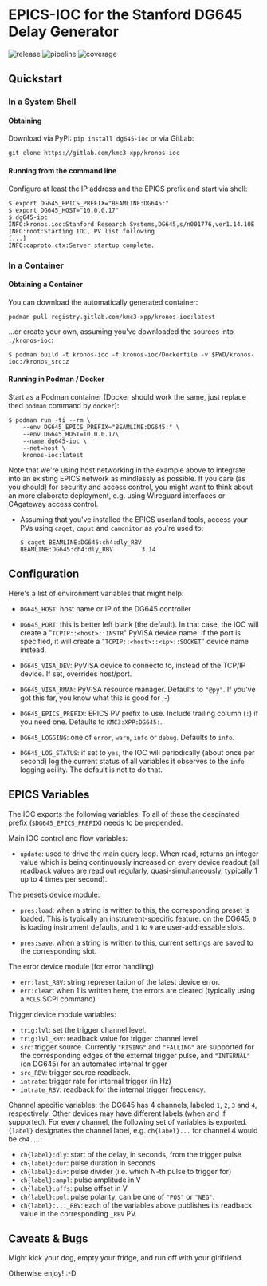 EPICS-IOC for the Stanford DG645 Delay Generator
================================================

![release](https://gitlab.com/kmc3-xpp/kronos-ioc/-/badges/release.svg) 
![pipeline](https://gitlab.com/kmc3-xpp/kronos-ioc/badges/release/pipeline.svg)
![coverage](https://gitlab.com/kmc3-xpp/kronos-ioc/badges/release/coverage.svg)


Quickstart
----------

### In a System Shell

#### Obtaining

Download via PyPI: `pip install dg645-ioc` or via GitLab:

   ```
   git clone https://gitlab.com/kmc3-xpp/kronos-ioc
   ```

#### Running from the command line

Configure at least the IP address and the EPICS prefix and start via shell:

   ```
   $ export DG645_EPICS_PREFIX="BEAMLINE:DG645:"
   $ export DG645_HOST="10.0.0.17"
   $ dg645-ioc
   INFO:kronos.ioc:Stanford Research Systems,DG645,s/n001776,ver1.14.10E
   INFO:root:Starting IOC, PV list following
   [...]
   INFO:caproto.ctx:Server startup complete.
   ```

### In a Container

#### Obtaining a Container


You can download the automatically generated container:

   ```
   podman pull registry.gitlab.com/kmc3-xpp/kronos-ioc:latest
   ```

...or create your own, assuming  you've downloaded the sources into `./kronos-ioc`:

   ```
   $ podman build -t kronos-ioc -f kronos-ioc/Dockerfile -v $PWD/kronos-ioc:/kronos_src:z
   ```

#### Running in Podman / Docker

Start as a Podman container (Docker should work the same, just replace thed
`podman` command by `docker`):

   ```
   $ podman run -ti --rm \
       --env DG645_EPICS_PREFIX="BEAMLINE:DG645:" \
	   --env DG645_HOST=10.0.0.17\
	   --name dg645-ioc \
	   --net=host \
	   kronos-ioc:latest
   ```
   Note that we're using host networking in the example above to
   integrate into an existing EPICS network as mindlessly as possible.
   If you care (as you should) for security and access control,
   you might want to think about an more elaborate deployment,
   e.g. using Wireguard interfaces or CAgateway access control.
   
 - Assuming that you've installed the EPICS userland tools, access
   your PVs using `caget`, `caput` and `camonitor` as you're used to:
   ```
   $ caget BEAMLINE:DG645:ch4:dly_RBV
   BEAMLINE:DG645:ch4:dly_RBV        3.14
   ```

Configuration
-------------

 Here's a list of environment variables that might help:
 
- `DG645_HOST`: host name or IP of the DG645 controller
  
- `DG645_PORT`: this is better left blank (the default). In that
  case, the IOC will create a "`TCPIP::<host>::INSTR`" PyVISA device
  name. If the port is specified, it will create a
  "`TCPIP::<host>::<ip>::SOCKET`" device name instead.
  
- `DG645_VISA_DEV`: PyVISA device to connecto to, instead of the
  TCP/IP device. If set, overrides host/port.
	
- `DG645_VISA_RMAN`: PyVISA resource manager. Defaults to `"@py"`.
  If you've got this far, you know what this is good for ;-)
	
- `DG645_EPICS_PREFIX`: EPICS PV prefix to use. Include trailing column
  (`:`) if you need one. Defaults to `KMC3:XPP:DG645:`.
	
- `DG645_LOGGING`: one of `error`, `warn`, `info` or `debug`. Defaults
  to `info`.
	
- `DG645_LOG_STATUS`: if set to `yes`, the IOC will periodically
  (about once per second) log the
  current status of all variables it observes to the `info` logging
  acility. The default is not to do that.
	

EPICS Variables
---------------

The IOC exports the following variables. To all of these the
desginated prefix (`$DG645_EPICS_PREFIX`) needs to be prepended.

Main IOC control and flow variables:

- `update`: used to drive the main query loop. When read, returns
  an integer value which is being continuously increased on
  every device readout (all readback values are read out regularly,
  quasi-simultaneously, typically 1 up to 4 times per second).

The presets device module:

- `pres:load`: when a string is written to this, the corresponding
   preset is loaded. This is typically an instrument-specific feature.
   on the DG645, `0` is loading instrument defaults, and `1` to `9`
   are user-addressable slots.

- `pres:save`: when a string is written to this, current settings are
  saved to the corresponding slot.
	
	
The error device module (for error handling)

- `err:last_RBV`: string representation of the latest device error.
- `err:clear`: when 1 is written here, the errors are cleared
  (typically using a `*CLS` SCPI command)
	
	
Trigger device module variables:

- `trig:lvl`: set the trigger channel level.
- `trig:lvl_RBV`: readback value for trigger channel level
- `src`: trigger source. Currently `"RISING"` and `"FALLING"`
  are supported for the corresponding edges of the external
  trigger pulse, and `"INTERNAL"` (on DG645) for an automated
  internal trigger
- `src_RBV`: trigger source readback.
- `intrate`: trigger rate for internal trigger (in Hz)
- `intrate_RBV`: readback for the internal trigger frequency.


Channel specific variables: the DG645 has 4 channels, labeled
`1`, `2`, `3` and `4`, respectively. Other devices may have
different labels (when and if supported). For every channel,
the following set of variables is exported. `{label}` designates
the channel label, e.g. `ch{label}...` for channel 4 would be
`ch4...`:

- `ch{label}:dly`: start of the delay, in seconds, from the
  trigger pulse
- `ch{label}:dur`: pulse duration in seconds
- `ch{label}:div`: pulse divider (i.e. which N-th pulse to
  trigger for)
- `ch{label}:ampl`: pulse amplitude in V
- `ch{label}:offs`: pulse offset in V
- `ch{label}:pol`: pulse polarity, can be one of `"POS"` or `"NEG"`.
- `ch{label}:..._RBV`: each of the variables above publishes
  its readback value in the corresponding `_RBV` PV.


Caveats & Bugs
--------------

Might kick your dog, empty your fridge, and run off with your
girlfriend.

Otherwise enjoy! :-D

